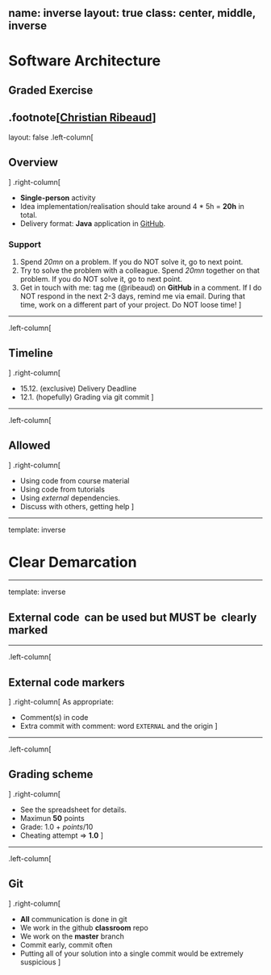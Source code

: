 name: inverse
layout: true
class: center, middle, inverse
---
# Software Architecture
## Graded Exercise

.footnote[<a href="mailto:christian.ribeaud@fhnw.ch">Christian Ribeaud</a>]
---
layout: false
.left-column[
  ## Overview
]
.right-column[
- **Single-person** activity
- Idea implementation/realisation should take around 4 \* 5h = **20h** in total.
- Delivery format: **Java** application in [GitHub](https://www.github.com/).

### Support

1. Spend _20mn_ on a problem. If you do NOT solve it, go to next point.
1. Try to solve the problem with a colleague. Spend _20mn_ together on that problem. If you do NOT solve it, go to next point.
1. Get in touch with me: tag me (@ribeaud) on **GitHub** in a comment. If I do NOT respond in the next 2-3 days, remind me via email. During that time, work on a different part of your project. Do NOT loose time!
]
---
.left-column[
  ## Timeline
]
.right-column[
- 15.12. (exclusive) Delivery Deadline
- 12.1. (hopefully) Grading via git commit
]
---
.left-column[
  ## Allowed
]
.right-column[
- Using code from course material
- Using code from tutorials
- Using _external_ dependencies.
- Discuss with others, getting help
]
---
template: inverse
# Clear Demarcation
---
template: inverse
## External code  can be used but MUST be  clearly marked
---
.left-column[
  ## External code markers
]
.right-column[
As appropriate:

- Comment(s) in code
- Extra commit with comment: word `EXTERNAL` and the origin
]
---
.left-column[
  ## Grading scheme
]
.right-column[
- See the spreadsheet for details.
- Maximun **50** points
- Grade: 1.0 + _points_/10
- Cheating attempt => **1.0**
]
---
.left-column[
  ## Git
]
.right-column[
- **All** communication is done in git
- We work in the github **classroom** repo
- We work on the **master** branch
- Commit early, commit often
- Putting all of your solution into a single commit would be extremely suspicious
]
